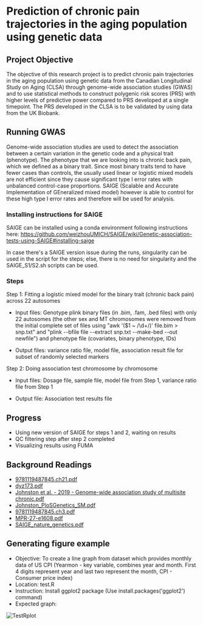 # Prediction of chronic pain trajectories in the aging population using genetic data
## Project Objective
The objective of this research project is to predict chronic pain trajectories in the aging population using genetic data from the Canadian Longitudinal Study on Aging (CLSA) through genome-wide association studies (GWAS) and to use statistical methods to construct polygenic risk scores (PRS) with higher levels of predictive power compared to PRS developed at a single timepoint. The PRS developed in the CLSA is to be validated by using data from the UK Biobank.

## Running GWAS 
Genome-wide association studies are used to detect the association between a certain variation in the genetic code and a physical trait (phenotype). The phenotype that we are looking into is chronic back pain, which we defined as a binary trait. Since most binary traits tend to have fewer cases than controls, the usually used linear or logistic mixed models are not efficient since they cause significant type I error rates with unbalanced control-case proportions. SAIGE (Scalable and Accurate Implementation of GEneralized mixed model) however is able to control for these high type I error rates and therefore will be used for analysis. 

### Installing instructions for SAIGE
SAIGE can be installed using a conda environment following instructions here: https://github.com/weizhouUMICH/SAIGE/wiki/Genetic-association-tests-using-SAIGE#installing-saige 

In case there's a SAIGE version issue during the runs, singularity can be used in the script for the steps; else, there is no need for singularity and the SAIGE_S1/S2.sh scripts can be used.

### Steps
Step 1:
Fitting a logistic mixed model for the binary trait (chronic back pain) across 22 autosomes

- Input files: Genotype plink binary files (in .bim, .fam, .bed files) with only 22 autosomes (the other sex and MT chromosomes were removed from the initial complete set of files using "awk '($1 ~ /\d+/)' file.bim > snp.txt" and "plink --bfile file --extract snp.txt --make-bed --out newfile") and phenotype file (covariates, binary phenotype, IDs)

- Output files: variance ratio file, model file, association result file for subset of randomly selected markers

Step 2: 
Doing association test chromosome by chromosome

- Input files: Dosage file, sample file, model file from Step 1, variance ratio file from Step 1

- Output file: Association test results file

## Progress
- Using new version of SAIGE for steps 1 and 2, waiting on results
- QC filtering step after step 2 completed
- Visualizing results using FUMA 

## Background Readings
- [9781119487845.ch21.pdf](https://github.com/Loveni09/micm-summer-2021/files/6614401/9781119487845.ch21.pdf)
- [dyz173.pdf](https://github.com/Loveni09/micm-summer-2021/files/6614403/dyz173.pdf)
- [Johnston et al. - 2019 - Genome-wide association study of multisite chronic.pdf](https://github.com/Loveni09/micm-summer-2021/files/6614404/Johnston.et.al.-.2019.-.Genome-wide.association.study.of.multisite.chronic.pdf)
- [Johnston_PloSGenetics_SM.pdf](https://github.com/Loveni09/micm-summer-2021/files/6614408/Johnston_PloSGenetics_SM.pdf)
- [9781119487845.ch3.pdf](https://github.com/Loveni09/micm-summer-2021/files/6693342/9781119487845.ch3.pdf)
- [MPR-27-e1608.pdf](https://github.com/Loveni09/micm-summer-2021/files/6760044/MPR-27-e1608.pdf)
- [SAIGE_nature_genetics.pdf](https://github.com/Loveni09/micm-summer-2021/files/6855249/SAIGE_nature_genetics.pdf)


## Generating figure example
- Objective: To create a line graph from dataset which provides monthly data of US CPI (Yearmon - key variable, combines year and month. First 4 digits represent year and last two represent the month, CPI - Consumer price index)
- Location: test.R
- Instruction: Install ggplot2 package (Use install.packages('ggplot2') command)
- Expected graph: 

![TestRplot](https://user-images.githubusercontent.com/84378192/122909643-7354e300-d366-11eb-9653-4f14bd81bc1c.png)




